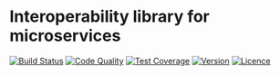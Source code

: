 # Interoperability library for microservices

[![Build Status](https://img.shields.io/travis/weew/php-interop.svg)](https://travis-ci.org/weew/php-interop)
[![Code Quality](https://img.shields.io/scrutinizer/g/weew/php-interop.svg)](https://scrutinizer-ci.com/g/weew/php-interop)
[![Test Coverage](https://img.shields.io/coveralls/weew/php-interop.svg)](https://coveralls.io/github/weew/php-interop)
[![Version](https://img.shields.io/packagist/v/weew/php-interop.svg)](https://packagist.org/packages/weew/php-interop)
[![Licence](https://img.shields.io/packagist/l/weew/php-interop.svg)](https://packagist.org/packages/weew/php-interop)

